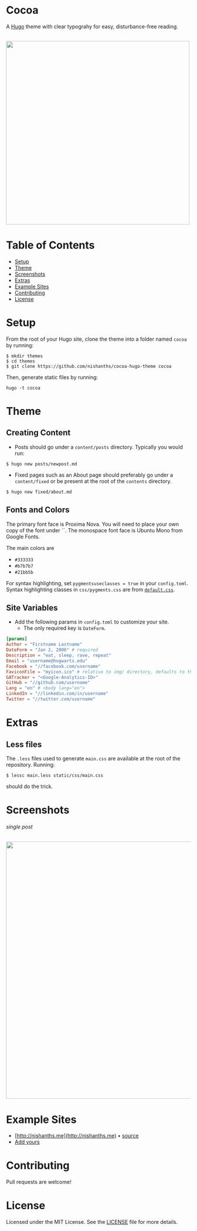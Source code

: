 # Cocoa

A [Hugo](http://gohugo.io) theme with clear typograhy for easy, disturbance-free reading.

<br />

<img src="https://raw.githubusercontent.com/nishanths/cooca-hugo-theme/master/images/tn.png" width="500px">

<br />

# Table of Contents

* [Setup](#setup)
* [Theme](#theme)
* [Screenshots](#screenshots)
* [Extras](#extras)
* [Example Sites](#example-sites)
* [Contributing](#contributing)
* [License](#license)

# Setup 

From the root of your Hugo site, clone the theme into a folder named `cocoa` by running:

````
$ mkdir themes
$ cd themes
$ git clone https://github.com/nishanths/cocoa-hugo-theme cocoa
````

Then, generate static files by running:

````
hugo -t cocoa
````

# Theme

## Creating Content

* Posts should go under a `content/posts` directory. Typically you would run:

````
$ hugo new posts/newpost.md
````

* Fixed pages such as an About page should preferably go under a `content/fixed` or be present at the root of the `contents` directory.

````
$ hugo new fixed/about.md
````

## Fonts and Colors

The primary font face is Proxima Nova. You will need to place your own copy of the font under ``. The monospace font face is Ubuntu Mono from Google Fonts. 


The main colors are 

* `#333333`
* `#b7b7b7`
* `#21bb5b`

For syntax highlighting, set `pygmentsuseclasses = true` in your `config.toml`. Syntax highlighting classes in `css/pygments.css` are from [`default.css`](https://github.com/richleland/pygments-css/blob/master/default.css).

## Site Variables

* Add the following params in `config.toml` to customize your site. 
  * The only required key is `DateForm`.

````toml
[params]
Author = "Firstname Lastname"
DateForm = "Jan 2, 2006" # required
Description = "eat, sleep, rave, repeat"
Email = "username@hogwarts.edu"
Facebook = "//facebook.com/username"
FaviconFile = "myicon.ico" # relative to img/ directory, defaults to themes/cocoa/img/favicon.ico
GATracker = "<Google-Analytics-ID>"
GitHub = "//github.com/username"
Lang = "en" # <body lang="en">
LinkedIn = "//linkedin.com/in/username"
Twitter = "//twitter.com/username"
````

# Extras

## Less files

The `.less` files used to generate `main.css` are available at the root of the repository. Running:

````
$ lessc main.less static/css/main.css
````

should do the trick.


# Screenshots

###### single post

<img src="https://raw.githubusercontent.com/nishanths/cooca-hugo-theme/master/images/screenshot.png" width="700px">


# Example Sites

* [http://nishanths.me](http://nishanths.me) • [source](https://github.com/nishanths/)
* [Add yours](https://github.com/nishanths/cooca-hugo-theme/compare)

# Contributing

Pull requests are welcome!

# License

Licensed under the MIT License. See the [LICENSE](https://github.com/nishanths/cocoa-hugo-theme/blob/master/LICENSE.md) file for more details.